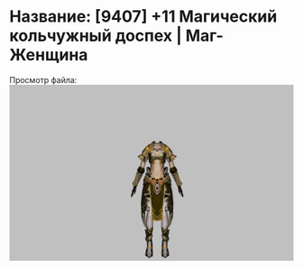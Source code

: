 # Название: [9407] +11 Магический кольчужный доспех | Маг-Женщина

Просмотр файла:
![p050003.png](p050003.png)